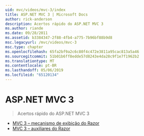 ```yaml
---
uid: mvc/videos/mvc-3/index
title: ASP.NET MVC 3 | Microsoft Docs
author: rick-anderson
description: Acertos rápido do ASP.NET MVC 3
ms.author: riande
ms.date: 09/28/2011
ms.assetid: b3384347-2f88-4fb4-a775-7b96bf88b9d8
msc.legacyurl: /mvc/videos/mvc-3
msc.type: chapter
ms.openlocfilehash: 65fa2bf9a2c6c80f4c472e3811a95cac813a5a46
ms.sourcegitcommit: 51b01b6ff8edde57d8243e4da28c9f1e7f1962b2
ms.translationtype: MT
ms.contentlocale: pt-BR
ms.lasthandoff: 05/06/2019
ms.locfileid: "65120134"
---
```

# <a name="aspnet-mvc-3"></a>ASP.NET MVC 3

> Acertos rápido do ASP.NET MVC 3

- [MVC 3 – mecanismo de exibição do Razor](mvc-3-razor-view-engine.md)
- [MVC 3 – auxiliares do Razor](mvc-3-razor-helpers.md)
